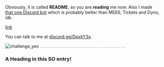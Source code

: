 Obviously, it is called **README**, so you are **reading** me now. Also I made [that one Discord bot](https://xela.dev/) which is probably better than MEE6, Tickets and Dyno, idk. 

[link](#head1234)

You can talk to me at [discord.gg/DpxkY3x](https://discord.gg/DpxkY3x).

![challenge_yes](https://i.alexflipnote.dev/4h93guy.png)
.
.
.
.
.
.
.
.
.
.
.
.
.
.
.
.
.
.
.
.
.
.
.
.
.
.
.
.
.
.
.
.
.
.
.
### <a name="head1234"></a>A Heading in this SO entry!

